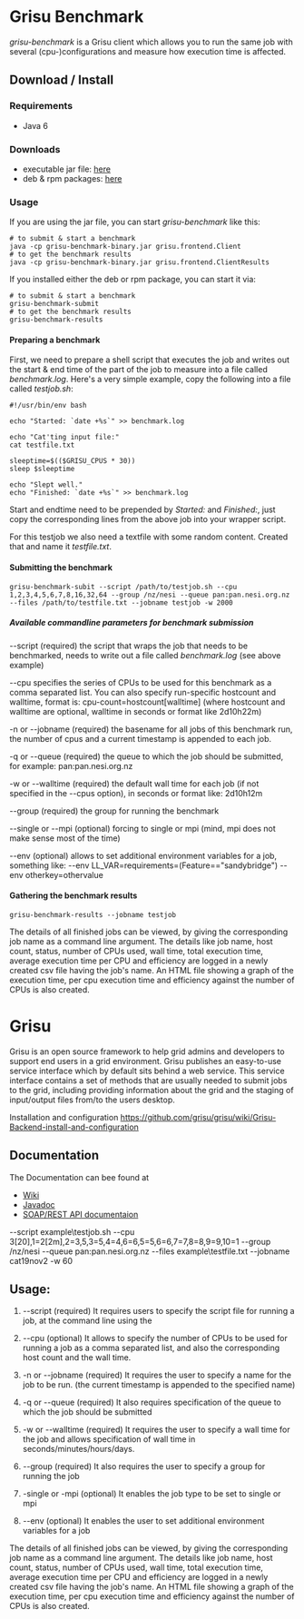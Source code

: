Grisu Benchmark
================
 
_grisu-benchmark_  is a Grisu client which allows you to run the same job with several (cpu-)configurations and measure how execution time is affected.


Download / Install
-------------------

### Requirements

 * Java 6

### Downloads
 * executable jar file: [here](https://code.ceres.auckland.ac.nz/jenkins/job/grisu-benchmarks-SNAPSHOT/lastSuccessfulBuild/artifact/target/grisu-benchmark-binary.jar)
 * deb & rpm packages: [here](https://code.ceres.auckland.ac.nz/jenkins/job/grisu-benchmarks-SNAPSHOT/)

### Usage

If you are using the jar file, you can start _grisu-benchmark_ like this:

    # to submit & start a benchmark
    java -cp grisu-benchmark-binary.jar grisu.frontend.Client
    # to get the benchmark results
    java -cp grisu-benchmark-binary.jar grisu.frontend.ClientResults
    
    
If you installed either the deb or rpm package, you can start it via:

    # to submit & start a benchmark
    grisu-benchmark-submit
    # to get the benchmark results
    grisu-benchmark-results
    
#### Preparing a benchmark

First, we need to prepare a shell script that executes the job and writes out the start & end time of the part of the job to measure into a file called _benchmark.log_. Here's a very simple example, copy the following into a file called _testjob.sh_:

    #!/usr/bin/env bash 

    echo "Started: `date +%s`" >> benchmark.log

    echo "Cat'ting input file:"
    cat testfile.txt

    sleeptime=$(($GRISU_CPUS * 30))
    sleep $sleeptime

    echo "Slept well."
    echo "Finished: `date +%s`" >> benchmark.log

Start and endtime need to be prepended by _Started:_ and _Finished:_, just copy the corresponding lines from the above job into your wrapper script.

For this testjob we also need a textfile with some random content. Created that and name it _testfile.txt_.

#### Submitting the benchmark

    grisu-benchmark-subit --script /path/to/testjob.sh --cpu 1,2,3,4,5,6,7,8,16,32,64 --group /nz/nesi --queue pan:pan.nesi.org.nz --files /path/to/testfile.txt --jobname testjob -w 2000

##### Available commandline parameters for benchmark submission

--script (required)
the script that wraps the job that needs to be benchmarked, needs to write out a file called _benchmark.log_ (see above example)

--cpu
specifies the series of CPUs to be used for this benchmark as a comma separated list. You can also specify run-specific hostcount and walltime, format is: cpu-count=hostcount[walltime] (where hostcount and walltime are optional, walltime in seconds or format like 2d10h22m)

-n or --jobname (required)
the basename for all jobs of this benchmark run, the number of cpus and a current timestamp is appended to each job.

-q or --queue (required)
the queue to which the job should be submitted, for example: pan:pan.nesi.org.nz

-w or --walltime (required)
the default wall time for each job (if not specified in the --cpus option), in seconds or format like: 2d10h12m

--group (required)
the group for running the benchmark

--single or --mpi (optional) 
forcing to single or mpi (mind, mpi does not make sense most of the time)

--env (optional)
allows to set additional environment variables for a job, something like: --env LL_VAR=requirements=(Feature==\"sandybridge\") --env otherkey=othervalue

#### Gathering the benchmark results

    grisu-benchmark-results --jobname testjob

The details of all finished jobs can be viewed, by giving the corresponding job name as a command line argument.
The details like job name, host count, status, number of CPUs used, wall time, total execution time, average execution time per CPU and efficiency are logged in a newly created csv file having the job's name.
An HTML file showing a graph of the execution time, per cpu execution time and efficiency against the number of CPUs is also created.


Grisu
=====
 
Grisu is an open source framework to help grid admins and developers to support end users in a grid environment. Grisu publishes an easy-to-use service interface which by default sits behind a web service. This service interface contains a set of methods that are usually needed to submit jobs to the grid, including providing information about the grid and the staging of input/output files from/to the users desktop.

Installation and configuration
https://github.com/grisu/grisu/wiki/Grisu-Backend-install-and-configuration

Documentation
------------------------
The Documentation can bee found at
- [Wiki](https://github.com/grisu/grisu/wiki)
- [Javadoc](http://grisu.github.com/grisu/javadoc/)
- [SOAP/REST API documentaion](https://compute.services.bestgrid.org/)

--script example\testjob.sh --cpu 3[20],1=2[2m],2=3,5,3=5,4=4,6=6,5=5,6=6,7=7,8=8,9=9,10=1 --group /nz/nesi --queue pan:pan.nesi.org.nz --files example\testfile.txt --jobname cat19nov2 -w 60

Usage:
--------------------

1. --script (required)
It requires users to specify the script file for running a job, at the command line using the

2. --cpu (optional) 
It allows to specify the number of CPUs to be used for running a job as a comma separated list, and also the corresponding host count and the wall time.

3. -n or --jobname (required)
It requires the user to specify a name for the job to be run. (the current timestamp is appended to the specified name)

4. -q or --queue (required)
It also requires specification of the queue to which the job should be submitted

5. -w or --walltime (required)
It requires the user to specify a wall time for the job and allows specification of wall time in seconds/minutes/hours/days.

6. --group (required)
It also requires the user to specify a group for running the job

7. -single or -mpi (optional) 
It enables the job type to be set to single or mpi

8. --env (optional)
It enables the user to set additional environment variables for a job


The details of all finished jobs can be viewed, by giving the corresponding job name as a command line argument.
The details like job name, host count, status, number of CPUs used, wall time, total execution time, average execution time per CPU and efficiency are logged in a newly created csv file having the job's name.
An HTML file showing a graph of the execution time, per cpu execution time and efficiency against the number of CPUs is also created.


